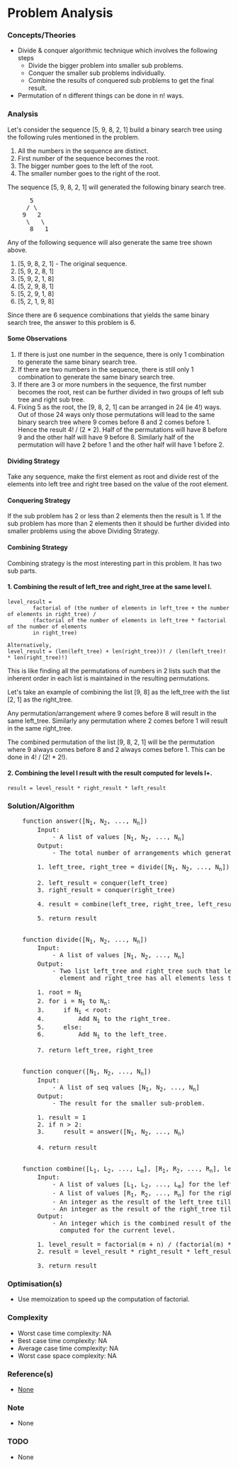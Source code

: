 # Problem Analysis

### Concepts/Theories
* Divide & conquer algorithmic technique which involves the following steps
    - Divide the bigger problem into smaller sub problems.
    - Conquer the smaller sub problems individually.
    - Combine the results of conquered sub problems to get the final result.
* Permutation of n different things can be done in n! ways.

### Analysis
Let's consider the sequence [5, 9, 8, 2, 1] build a binary search tree using the following rules mentioned in the 
problem.

1. All the numbers in the sequence are distinct.
2. First number of the sequence becomes the root.
3. The bigger number goes to the left of the root.
4. The smaller number goes to the right of the root.

The sequence [5, 9, 8, 2, 1] will generated the following binary search tree.
<pre>
      5
     / \
    9   2
     \   \
      8   1
</pre>

Any of the following sequence will also generate the same tree shown above.

1. [5, 9, 8, 2, 1] - The original sequence.
2. [5, 9, 2, 8, 1]
3. [5, 9, 2, 1, 8]
4. [5, 2, 9, 8, 1]
5. [5, 2, 9, 1, 8]
6. [5, 2, 1, 9, 8]

Since there are 6 sequence combinations that yields the same binary search tree, the answer to this problem is 6.

#### Some Observations
1. If there is just one number in the sequence, there is only 1 combination to generate the same binary search tree.
2. If there are two numbers in the sequence, there is still only 1 combination to generate the same binary search tree.
3. If there are 3 or more numbers in the sequence, the first number becomes the root, rest can be further divided in two 
   groups of left sub tree and right sub tree.
4. Fixing 5 as the root, the [9, 8, 2, 1] can be arranged in 24 (ie 4!) ways. Out of those 24 ways only those 
   permutations will lead to the same binary search tree where 9 comes before 8 and 2 comes before 1. Hence the result 
   4! / (2 * 2). Half of the permutations will have 8 before 9 and the other half will have 9 before 8. Similarly half 
   of the permutation will have 2 before 1 and the other half will have 1 before 2.

#### Dividing Strategy
Take any sequence, make the first element as root and divide rest of the elements into left tree and right tree based on 
the value of the root element.

#### Conquering Strategy
If the sub problem has 2 or less than 2 elements then the result is 1. If the sub problem has more than 2 elements then
it should be further divided into smaller problems using the above Dividing Strategy.

#### Combining Strategy
Combining strategy is the most interesting part in this problem. It has two sub parts. 

#### 1. Combining the result of left_tree and right_tree at the same level l.
```
level_result = 
        factorial of (the number of elements in left_tree + the number of elements in right_tree) / 
        (factorial of the number of elements in left_tree * factorial of the number of elements 
        in right_tree)
 
Alternatively, 
level_result = (len(left_tree) + len(right_tree))! / (len(left_tree)! * len(right_tree)!)
```

This is like finding all the permutations of numbers in 2 lists such that the inherent order in each list is maintained 
in the resulting permutations.
 
Let's take an example of combining the list [9, 8] as the left_tree with the list [2, 1] as the right_tree. 

Any permutation/arrangement where 9 comes before 8 will result in the same left_tree. Similarly any permutation where
2 comes before 1 will result in the same right_tree. 

The combined permutation of the list [9, 8, 2, 1] will be the permutation where 9 always comes before 8 and 2 always 
comes before 1. This can be done in 4! / (2! * 2!). 

#### 2. Combining the level l result with the result computed for levels l+.
```
result = level_result * right_result * left_result
```

### Solution/Algorithm
<pre>
    function answer([N<sub>1</sub>, N<sub>2</sub>, ..., N<sub>n</sub>])
        Input: 
            - A list of values [N<sub>1</sub>, N<sub>2</sub>, ..., N<sub>n</sub>] 
        Output: 
            - The total number of arrangements which generates the same binary search tree.
            
        1. left_tree, right_tree = divide([N<sub>1</sub>, N<sub>2</sub>, ..., N<sub>n</sub>])
    
        2. left_result = conquer(left_tree)
        3. right_result = conquer(right_tree)
    
        4. result = combine(left_tree, right_tree, left_result, right_result)
    
        5. return result
    
    
    function divide([N<sub>1</sub>, N<sub>2</sub>, ..., N<sub>n</sub>])
        Input: 
            - A list of values [N<sub>1</sub>, N<sub>2</sub>, ..., N<sub>n</sub>]
        Output: 
            - Two list left_tree and right_tree such that left_tree has all elements greater than first 
              element and right_tree has all elements less than the first element.
    
        1. root = N<sub>1</sub>
        2. for i = N<sub>1</sub> to N<sub>n</sub>:
        3.     if N<sub>i</sub> < root:
        4.         Add N<sub>i</sub> to the right_tree.
        5.     else:
        6.         Add N<sub>i</sub> to the left_tree.
    
        7. return left_tree, right_tree
    
    
    function conquer([N<sub>1</sub>, N<sub>2</sub>, ..., N<sub>n</sub>])
        Input: 
            - A list of seq values [N<sub>1</sub>, N<sub>2</sub>, ..., N<sub>n</sub>] 
        Output: 
            - The result for the smaller sub-problem.
    
        1. result = 1
        2. if n > 2:
        3.     result = answer([N<sub>1</sub>, N<sub>2</sub>, ..., N<sub>n</sub>)
        
        4. return result
    
    
    function combine([L<sub>1</sub>, L<sub>2</sub>, ..., L<sub>m</sub>], [R<sub>1</sub>, R<sub>2</sub>, ..., R<sub>n</sub>], left_result, right_result)
        Input: 
            - A list of values [L<sub>1</sub>, L<sub>2</sub>, ..., L<sub>m</sub>] for the left tree.
            - A list of values [R<sub>1</sub>, R<sub>2</sub>, ..., R<sub>n</sub>] for the right tree.
            - An integer as the result of the left_tree till now.
            - An integer as the result of the right_tree till now.
        Output: 
            - An integer which is the combined result of the left_tree, the right_tree and the result 
              computed for the current level. 
    
        1. level_result = factorial(m + n) / (factorial(m) * factorial(n))
        2. result = level_result * right_result * left_result
        
        3. return result
</pre>

### Optimisation(s)
* Use memoization to speed up the computation of factorial.

### Complexity
* Worst case time complexity: NA
* Best case time complexity: NA
* Average case time complexity: NA
* Worst case space complexity: NA

### Reference(s)
- [None](#)

### Note
- None

### TODO
- None
